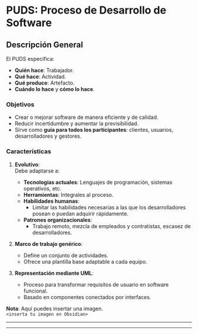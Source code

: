 # PUDS: Proceso de Desarrollo de Software

## Descripción General
El PUDS especifica:
- **Quién hace**: Trabajador.
- **Qué hace**: Actividad.
- **Qué produce**: Artefacto.
- **Cuándo lo hace** y **cómo lo hace**.

### Objetivos
- Crear o mejorar software de manera eficiente y de calidad.
- Reducir incertidumbre y aumentar la previsibilidad.
- Sirve como **guía para todos los participantes**: clientes, usuarios, desarrolladores y gestores.

### Características
1. **Evolutivo**:  
   Debe adaptarse a:
   - **Tecnologías actuales**: Lenguajes de programación, sistemas operativos, etc.
   - **Herramientas**: Integrales al proceso.
   - **Habilidades humanas**:  
     - Limitar las habilidades necesarias a las que los desarrolladores posean o puedan adquirir rápidamente.
   - **Patrones organizacionales**:  
     - Trabajo remoto, mezcla de empleados y contratistas, escasez de desarrolladores.

2. **Marco de trabajo genérico**:
   - Define un conjunto de actividades.
   - Ofrece una plantilla base adaptable a cada equipo.

3. **Representación mediante UML**:
   - Proceso para transformar requisitos de usuario en software funcional.
   - Basado en componentes conectados por interfaces.

**Nota**: Aquí puedes insertar una imagen.  
`<inserta tu imagen en Obsidian>`  

---



---


